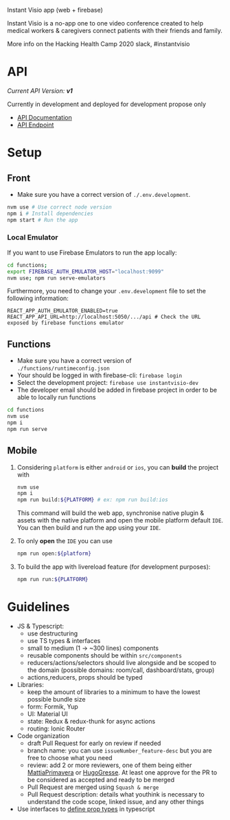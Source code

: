 Instant Visio app (web + firebase)

Instant Visio is a no-app one to one video conference created to help medical workers & caregivers connect patients with their friends and family.

More info on the Hacking Health Camp 2020 slack, #instantvisio

# API

_Current API Version: **v1**_

Currently in development and deployed for development propose only
- [API Documentation](https://instantvisio-dev.web.app/api/v1-docs/)
- [API Endpoint](https://instantvisio-dev.web.app/api/v1/)

# Setup

## Front

-   Make sure you have a correct version of `./.env.development`.

```bash
nvm use # Use correct node version
npm i # Install dependencies
npm start # Run the app
```

### Local Emulator

If you want to use Firebase Emulators to run the app locally:

```bash
cd functions;
export FIREBASE_AUTH_EMULATOR_HOST="localhost:9099"
nvm use; npm run serve-emulators
```

Furthermore, you need to change your `.env.development` file to set the following information:

```
REACT_APP_AUTH_EMULATOR_ENABLED=true
REACT_APP_API_URL=http://localhost:5050/.../api # Check the URL exposed by firebase functions emulator
```

## Functions

-   Make sure you have a correct version of `./functions/runtimeconfig.json`
-   Your should be logged in with firebase-cli: `firebase login`
-   Select the development project: `firebase use instantvisio-dev`
-   The developer email should be added in firebase project in order to be able to locally run functions

```bash
cd functions
nvm use
npm i
npm run serve
```

## Mobile

1. Considering `platform` is either `android` or `ios`, you can **build** the project with

    ```bash
    nvm use
    npm i
    npm run build:${PLATFORM} # ex: npm run build:ios
    ```

    This command will build the web app, synchronise native plugin & assets with the native platform and open the mobile platform default `IDE`. You can then build and run the app using your `IDE`.

2. To only **open** the `IDE` you can use

    ```bash
    npm run open:${platform}
    ```

3. To build the app with livereload feature (for development purposes):

    ```bash
    npm run run:${PLATFORM}
    ```

# Guidelines

- JS & Typescript: 
    - use destructuring
    - use TS types & interfaces 
    - small to medium (1 -> ~300 lines) components
    - reusable components should be within `src/components`
    - reducers/actions/selectors should live alongside and be scoped to the domain (possible domains: room/call, dashboard/stats, group)
    - actions,reducers, props should be typed
- Libraries:
    - keep the amount of libraries to a minimum to have the lowest possible bundle size
    - form: Formik, Yup
    - UI: Material UI
    - state: Redux & redux-thunk for async actions
    - routing: Ionic Router
- Code organization
    - draft Pull Request for early on review if needed
    - branch name: you can use `issueNumber_feature-desc` but you are free to choose what you need
    - review: add 2 or more reviewers, one of them being either [MattiaPrimavera](https://github.com/MattiaPrimavera) or [HugoGresse](https://github.com/HugoGresse). At least one approve for the PR to be considered as accepted and ready to be merged 
    - Pull Request are merged using `Squash & merge`
    - Pull Request description: details what youthink is necessary to understand the code scope, linked issue, and any other things
- Use interfaces to [define prop types](https://github.com/facebook/create-react-app/issues/8021) in typescript
